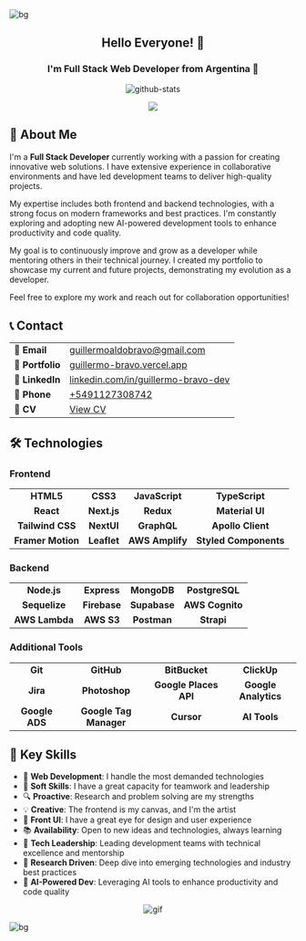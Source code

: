 <img align="center" src="https://i.imgur.com/DUHz9wN.png" alt="bg"/>

<h2 align="center">Hello Everyone! 👋</h1>

<h3 align="center">I'm Full Stack Web Developer from Argentina 🌌</h3>

<p align="center">
  <img alt="github-stats" src="https://github-readme-stats.vercel.app/api?username=GuillermoBravo-dev&count_private=true&show_icons=true&theme=midnight-purple&include_all_commits=true" />
</p>
<p align="center">
  <img align="center" src="https://github-readme-streak-stats.herokuapp.com/?user=GuillermoBravo-dev&theme=midnight-purple&include_all_commits=true&show_icons=true" />
</p>

## 🚀 About Me

I'm a **Full Stack Developer** currently working with a passion for creating innovative web solutions. I have extensive experience in collaborative environments and have led development teams to deliver high-quality projects.

My expertise includes both frontend and backend technologies, with a strong focus on modern frameworks and best practices. I'm constantly exploring and adopting new AI-powered development tools to enhance productivity and code quality.

My goal is to continuously improve and grow as a developer while mentoring others in their technical journey. I created my portfolio to showcase my current and future projects, demonstrating my evolution as a developer.

Feel free to explore my work and reach out for collaboration opportunities!

## 📞 Contact

<table>
  <tr>
    <td>📧 <strong>Email</strong></td>
    <td><a href="mailto:guillermoaldobravo@gmail.com">guillermoaldobravo@gmail.com</a></td>
  </tr>
  <tr>
    <td>💼 <strong>Portfolio</strong></td>
    <td><a href="https://guillermo-bravo.vercel.app">guillermo-bravo.vercel.app</a></td>
  </tr>
  <tr>
    <td>🔗 <strong>LinkedIn</strong></td>
    <td><a href="https://www.linkedin.com/in/guillermo-bravo-dev/" target="_blank">linkedin.com/in/guillermo-bravo-dev</a></td>
  </tr>
  <tr>
    <td>📱 <strong>Phone</strong></td>
    <td><a href="https://api.whatsapp.com/send?phone=5491127308742" target="_blank">+5491127308742</a></td>
  </tr>
  <tr>
    <td>📄 <strong>CV</strong></td>
    <td><a href="https://drive.google.com/file/d/17kX_P_Qi0D0zQ_XdefrpNygmbTyxPxWi/view" target="_blank">View CV</a></td>
  </tr>
</table>

## 🛠️ Technologies

### Frontend
<table>
  <tr>
    <td align="center"><strong>HTML5</strong></td>
    <td align="center"><strong>CSS3</strong></td>
    <td align="center"><strong>JavaScript</strong></td>
    <td align="center"><strong>TypeScript</strong></td>
  </tr>
  <tr>
    <td align="center"><strong>React</strong></td>
    <td align="center"><strong>Next.js</strong></td>
    <td align="center"><strong>Redux</strong></td>
    <td align="center"><strong>Material UI</strong></td>
  </tr>
  <tr>
    <td align="center"><strong>Tailwind CSS</strong></td>
    <td align="center"><strong>NextUI</strong></td>
    <td align="center"><strong>GraphQL</strong></td>
    <td align="center"><strong>Apollo Client</strong></td>
  </tr>
  <tr>
    <td align="center"><strong>Framer Motion</strong></td>
    <td align="center"><strong>Leaflet</strong></td>
    <td align="center"><strong>AWS Amplify</strong></td>
    <td align="center"><strong>Styled Components</strong></td>
  </tr>
</table>

### Backend
<table>
  <tr>
    <td align="center"><strong>Node.js</strong></td>
    <td align="center"><strong>Express</strong></td>
    <td align="center"><strong>MongoDB</strong></td>
    <td align="center"><strong>PostgreSQL</strong></td>
  </tr>
  <tr>
    <td align="center"><strong>Sequelize</strong></td>
    <td align="center"><strong>Firebase</strong></td>
    <td align="center"><strong>Supabase</strong></td>
    <td align="center"><strong>AWS Cognito</strong></td>
  </tr>
  <tr>
    <td align="center"><strong>AWS Lambda</strong></td>
    <td align="center"><strong>AWS S3</strong></td>
    <td align="center"><strong>Postman</strong></td>
    <td align="center"><strong>Strapi</strong></td>
  </tr>
</table>

### Additional Tools
<table>
  <tr>
    <td align="center"><strong>Git</strong></td>
    <td align="center"><strong>GitHub</strong></td>
    <td align="center"><strong>BitBucket</strong></td>
    <td align="center"><strong>ClickUp</strong></td>
  </tr>
  <tr>
    <td align="center"><strong>Jira</strong></td>
    <td align="center"><strong>Photoshop</strong></td>
    <td align="center"><strong>Google Places API</strong></td>
    <td align="center"><strong>Google Analytics</strong></td>
  </tr>
  <tr>
    <td align="center"><strong>Google ADS</strong></td>
    <td align="center"><strong>Google Tag Manager</strong></td>
    <td align="center"><strong>Cursor</strong></td>
    <td align="center"><strong>AI Tools</strong></td>
  </tr>
</table>

## 🎯 Key Skills

- 🎨 **Web Development**: I handle the most demanded technologies
- 🤝 **Soft Skills**: I have a great capacity for teamwork and leadership
- 🔍 **Proactive**: Research and problem solving are my strengths
- 💡 **Creative**: The frontend is my canvas, and I'm the artist
- 🎪 **Front UI**: I have a great eye for design and user experience
- 📚 **Availability**: Open to new ideas and technologies, always learning
- 👥 **Tech Leadership**: Leading development teams with technical excellence and mentorship
- 🔬 **Research Driven**: Deep dive into emerging technologies and industry best practices
- 🤖 **AI-Powered Dev**: Leveraging AI tools to enhance productivity and code quality

<p align="center">
  <img alt="gif" src="https://i.imgur.com/pkqEZMB.gif"/>
</p>

<img align="center" src="https://i.imgur.com/DUHz9wN.png" alt="bg"/>
